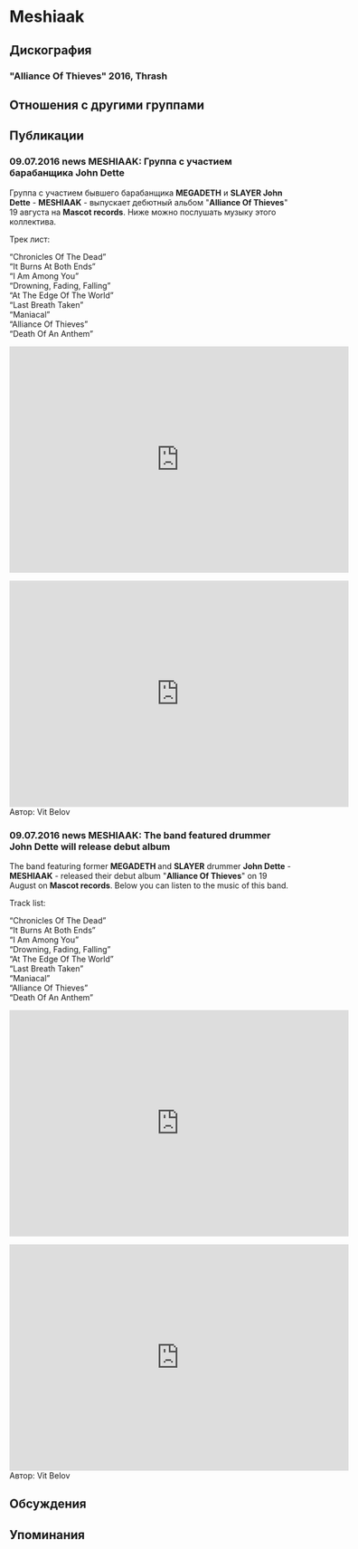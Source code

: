 # Meshiaak



## Дискография

### "Alliance Of Thieves" 2016, Thrash




## Отношения с другими группами


## Публикации

### 09.07.2016 news MESHIAAK: Группа с участием барабанщика John Dette

<p>Группа с участием бывшего барабанщика <strong>MEGADETH</strong> и <strong>SLAYER John Dette</strong> - <strong>MESHIAAK</strong> - выпускает дебютный альбом "<strong>Alliance Of Thieves</strong>" 19 августа на <strong>Mascot records</strong>. Ниже можно послушать музыку этого коллектива. </p><p>Трек лист:</p><p>“Chronicles Of The Dead”<br>“It Burns At Both Ends”<br>“I Am Among You”<br>“Drowning, Fading, Falling”<br>“At The Edge Of The World”<br>“Last Breath Taken”<br>“Maniacal”<br>“Alliance Of Thieves”<br>“Death Of An Anthem”</p><p><center><iframe width="600" height="400" src="https://www.youtube.com/embed/YUIb3eY-R6o" frameborder="0" allowfullscreen=""></iframe><p></p><p><center><iframe width="600" height="400" src="https://www.youtube.com/embed/tln_ZKt611g" frameborder="0" allowfullscreen=""></iframe></center></center>
Автор: Vit Belov

### 09.07.2016 news MESHIAAK: The band featured drummer John Dette will release debut album

<p>The band featuring former <strong>MEGADETH </strong>and <strong>SLAYER</strong> drummer <strong>John Dette</strong> - <strong>MESHIAAK</strong> - released their debut album "<strong>Alliance Of Thieves</strong>" on 19 August on <strong>Mascot records</strong>. Below you can listen to the music of this band.</p><p>Track list:</p><p>“Chronicles Of The Dead”<br>“It Burns At Both Ends”<br>“I Am Among You”<br>“Drowning, Fading, Falling”<br>“At The Edge Of The World”<br>“Last Breath Taken”<br>“Maniacal”<br>“Alliance Of Thieves”<br>“Death Of An Anthem”</p><p><center><iframe width="600" height="400" src="https://www.youtube.com/embed/YUIb3eY-R6o" frameborder="0" allowfullscreen=""></iframe><p></p><p><center><iframe width="600" height="400" src="https://www.youtube.com/embed/tln_ZKt611g" frameborder="0" allowfullscreen=""></iframe></center></center>
Автор: Vit Belov


## Обсуждения


## Упоминания

